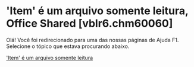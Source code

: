 
# 'Item' é um arquivo somente leitura, Office Shared [vblr6.chm60060]

Olá! Você foi redirecionado para uma das nossas páginas de Ajuda F1. Selecione o tópico que estava procurando abaixo.

['Item' é um arquivo somente leitura](http://msdn.microsoft.com/library/a6e6766b-f770-09f2-e2ce-a652f15e6471%28Office.15%29.aspx)
